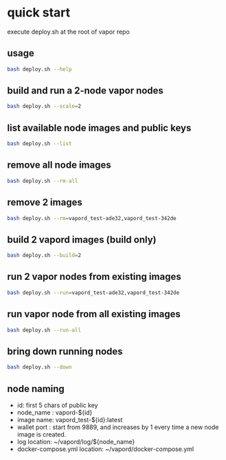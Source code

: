 # quick start

execute deploy.sh at the root of vapor repo

## usage

```bash
bash deploy.sh --help
```

## build and run a 2-node vapor nodes

```bash
bash deploy.sh --scale=2
```

## list available node images and public keys

```bash
bash deploy.sh --list
```

## remove all node images

```bash
bash deploy.sh --rm-all
```

## remove 2 images

```bash
bash deploy.sh --rm=vapord_test-ade32,vapord_test-342de
```

## build 2 vapord images (build only)

```bash
bash deploy.sh --build=2
```

## run 2 vapor nodes from existing images

```bash
bash deploy.sh --run=vapord_test-ade32,vapord_test-342de
```

## run vapor node from all existing images

```bash
bash deploy.sh --run-all
```

## bring down running nodes

```bash
bash deploy.sh --down
```

## node naming

* id: first 5 chars of public key
* node_name : vapord-${id}
* image name: vapord_test-${id}:latest
* wallet port : start from 9889, and increases by 1 every time a new node image is created.
* log location: ~/vapord/log/${node_name}
* docker-compose.yml location: ~/vapord/docker-compose.yml
